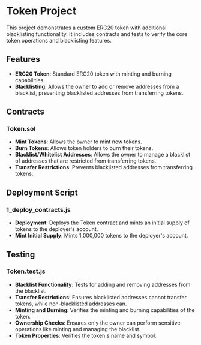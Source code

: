 # Token Project

This project demonstrates a custom ERC20 token with additional blacklisting functionality. It includes contracts and tests to verify the core token operations and blacklisting features.

## Features

- **ERC20 Token**: Standard ERC20 token with minting and burning capabilities.
- **Blacklisting**: Allows the owner to add or remove addresses from a blacklist, preventing blacklisted addresses from transferring tokens.

## Contracts

### Token.sol

- **Mint Tokens**: Allows the owner to mint new tokens.
- **Burn Tokens**: Allows token holders to burn their tokens.
- **Blacklist/Whitelist Addresses**: Allows the owner to manage a blacklist of addresses that are restricted from transferring tokens.
- **Transfer Restrictions**: Prevents blacklisted addresses from transferring tokens.

## Deployment Script

### 1_deploy_contracts.js

- **Deployment**: Deploys the Token contract and mints an initial supply of tokens to the deployer's account.
- **Mint Initial Supply**: Mints 1,000,000 tokens to the deployer's account.

## Testing

### Token.test.js

- **Blacklist Functionality**: Tests for adding and removing addresses from the blacklist.
- **Transfer Restrictions**: Ensures blacklisted addresses cannot transfer tokens, while non-blacklisted addresses can.
- **Minting and Burning**: Verifies the minting and burning capabilities of the token.
- **Ownership Checks**: Ensures only the owner can perform sensitive operations like minting and managing the blacklist.
- **Token Properties**: Verifies the token's name and symbol.

